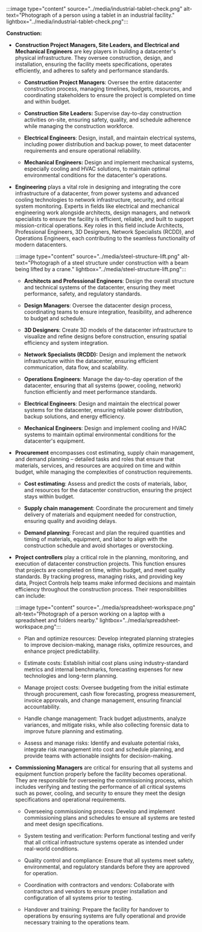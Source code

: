 :::image type="content" source="../media/industrial-tablet-check.png" alt-text="Photograph of a person using a tablet in an industrial facility." lightbox="../media/industrial-tablet-check.png":::

**Construction:**

- **Construction Project Managers, Site Leaders, and Electrical and Mechanical Engineers** are key players in building a datacenter's physical infrastructure. They oversee construction, design, and installation, ensuring the facility meets specifications, operates efficiently, and adheres to safety and performance standards.

  - **Construction Project Managers**: Oversee the entire datacenter construction process, managing timelines, budgets, resources, and coordinating stakeholders to ensure the project is completed on time and within budget. 

  - **Construction Site Leaders:** Supervise day-to-day construction activities on-site, ensuring safety, quality, and schedule adherence while managing the construction workforce. 

  - **Electrical Engineers**: Design, install, and maintain electrical systems, including power distribution and backup power, to meet datacenter requirements and ensure operational reliability. 

  - **Mechanical Engineers:** Design and implement mechanical systems, especially cooling and HVAC solutions, to maintain optimal environmental conditions for the datacenter's operations.

- **Engineering** plays a vital role in designing and integrating the core infrastructure of a datacenter, from power systems and advanced cooling technologies to network infrastructure, security, and critical system monitoring. Experts in fields like electrical and mechanical engineering work alongside architects, design managers, and network specialists to ensure the facility is efficient, reliable, and built to support mission-critical operations. Key roles in this field include Architects, Professional Engineers, 3D Designers, Network Specialists (RCDD), and Operations Engineers, each contributing to the seamless functionality of modern datacenters.

  :::image type="content" source="../media/steel-structure-lift.png" alt-text="Photograph of a steel structure under construction with a beam being lifted by a crane." lightbox="../media/steel-structure-lift.png":::

  - **Architects and Professional Engineers**: Design the overall structure and technical systems of the datacenter, ensuring they meet performance, safety, and regulatory standards. 

  - **Design Managers**: Oversee the datacenter design process, coordinating teams to ensure integration, feasibility, and adherence to budget and schedule. 

  - **3D Designers**: Create 3D models of the datacenter infrastructure to visualize and refine designs before construction, ensuring spatial efficiency and system integration. 

  - **Network Specialists (RCDD):** Design and implement the network infrastructure within the datacenter, ensuring efficient communication, data flow, and scalability. 

  - **Operations Engineers**: Manage the day-to-day operation of the datacenter, ensuring that all systems (power, cooling, network) function efficiently and meet performance standards. 

  - **Electrical Engineers**: Design and maintain the electrical power systems for the datacenter, ensuring reliable power distribution, backup solutions, and energy efficiency. 

  - **Mechanical Engineers**: Design and implement cooling and HVAC systems to maintain optimal environmental conditions for the datacenter's equipment.

- **Procurement** encompasses cost estimating, supply chain management, and demand planning – detailed tasks and roles that ensure that materials, services, and resources are acquired on time and within budget, while managing the complexities of construction requirements.

  - **Cost estimating**: Assess and predict the costs of materials, labor, and resources for the datacenter construction, ensuring the project stays within budget. 

  - **Supply chain management**: Coordinate the procurement and timely delivery of materials and equipment needed for construction, ensuring quality and avoiding delays. 

  - **Demand planning**: Forecast and plan the required quantities and timing of materials, equipment, and labor to align with the construction schedule and avoid shortages or overstocking.

- **Project controllers** play a critical role in the planning, monitoring, and execution of datacenter construction projects. This function ensures that projects are completed on time, within budget, and meet quality standards. By tracking progress, managing risks, and providing key data, Project Controls help teams make informed decisions and maintain efficiency throughout the construction process. Their responsibilities can include:

  :::image type="content" source="../media/spreadsheet-workspace.png" alt-text="Photograph of a person working on a laptop with a spreadsheet and folders nearby." lightbox="../media/spreadsheet-workspace.png":::

  - Plan and optimize resources: Develop integrated planning strategies to improve decision-making, manage risks, optimize resources, and enhance project predictability. 

  - Estimate costs: Establish initial cost plans using industry-standard metrics and internal benchmarks, forecasting expenses for new technologies and long-term planning. 

  - Manage project costs: Oversee budgeting from the initial estimate through procurement, cash flow forecasting, progress measurement, invoice approvals, and change management, ensuring financial accountability.

  - Handle change management: Track budget adjustments, analyze variances, and mitigate risks, while also collecting forensic data to improve future planning and estimating. 

  - Assess and manage risks: Identify and evaluate potential risks, integrate risk management into cost and schedule planning, and provide teams with actionable insights for decision-making.

- **Commissioning Managers** are critical for ensuring that all systems and equipment function properly before the facility becomes operational. They are responsible for overseeing the commissioning process, which includes verifying and testing the performance of all critical systems such as power, cooling, and security to ensure they meet the design specifications and operational requirements.

  - Overseeing commissioning process: Develop and implement commissioning plans and schedules to ensure all systems are tested and meet design specifications. 

  - System testing and verification: Perform functional testing and verify that all critical infrastructure systems operate as intended under real-world conditions. 

  - Quality control and compliance: Ensure that all systems meet safety, environmental, and regulatory standards before they are approved for operation.

  - Coordination with contractors and vendors: Collaborate with contractors and vendors to ensure proper installation and configuration of all systems prior to testing. 

  - Handover and training: Prepare the facility for handover to operations by ensuring systems are fully operational and provide necessary training to the operations team.